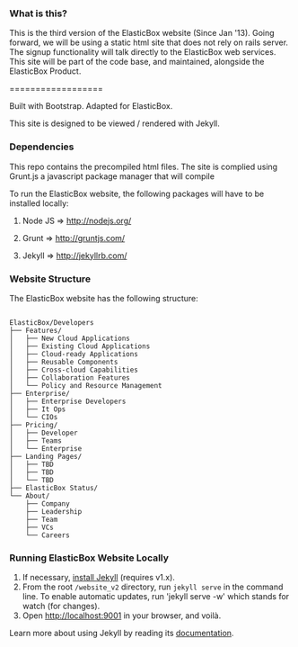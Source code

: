 ### What is this?

This is the third version of the ElasticBox website (Since Jan '13). Going forward, we will be using a static html site that does not rely on rails server. The signup functionality will talk directly to the ElasticBox web services. This site will be part of the code base, and maintained, alongside the ElasticBox Product.

==================

Built with Bootstrap. Adapted for ElasticBox.

This site is designed to be viewed / rendered with Jekyll. 

### Dependencies

This repo contains the precompiled html files. The site is complied using Grunt.js a javascript package manager that will compile 

To run the ElasticBox website, the following packages will have to be installed locally:

1) Node JS => http://nodejs.org/

2) Grunt => http://gruntjs.com/

3) Jekyll => http://jekyllrb.com/

### Website Structure

The ElasticBox website has the following structure:

```

ElasticBox/Developers
├── Features/
│   ├── New Cloud Applications
│   ├── Existing Cloud Applications
│   ├── Cloud-ready Applications
│   ├── Reusable Components
│   ├── Cross-cloud Capabilities
│   ├── Collaboration Features
│   └── Policy and Resource Management
├── Enterprise/
│   ├── Enterprise Developers
│   ├── It Ops
│   └── CIOs
├── Pricing/
│   ├── Developer
│   ├── Teams
│   └── Enterprise
├── Landing Pages/
│   ├── TBD
│   ├── TBD
│   └── TBD
├── ElasticBox Status/
└── About/
    ├── Company
    ├── Leadership
    ├── Team
    ├── VCs
    └── Careers

```

### Running ElasticBox Website Locally

1. If necessary, [install Jekyll](http://jekyllrb.com/docs/installation) (requires v1.x).
2. From the root `/website_v2` directory, run `jekyll serve` in the command line. To enable automatic updates, run 'jekyll serve -w' which stands for watch (for changes).
3. Open <http://localhost:9001> in your browser, and voilà.

Learn more about using Jekyll by reading its [documentation](http://jekyllrb.com/docs/home/).

